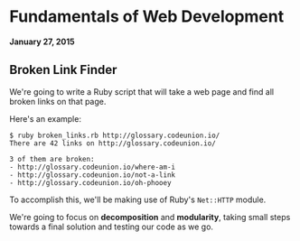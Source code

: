 # Fundamentals of Web Development

**January 27, 2015**

## Broken Link Finder

We're going to write a Ruby script that will take a web page and find all broken links on that page.

Here's an example:

```shell-session
$ ruby broken_links.rb http://glossary.codeunion.io/
There are 42 links on http://glossary.codeunion.io/

3 of them are broken:
- http://glossary.codeunion.io/where-am-i
- http://glossary.codeunion.io/not-a-link
- http://glossary.codeunion.io/oh-phooey
```

To accomplish this, we'll be making use of Ruby's `Net::HTTP` module.

We're going to focus on **decomposition** and **modularity**, taking small steps towards a final solution and testing our code as we go.
